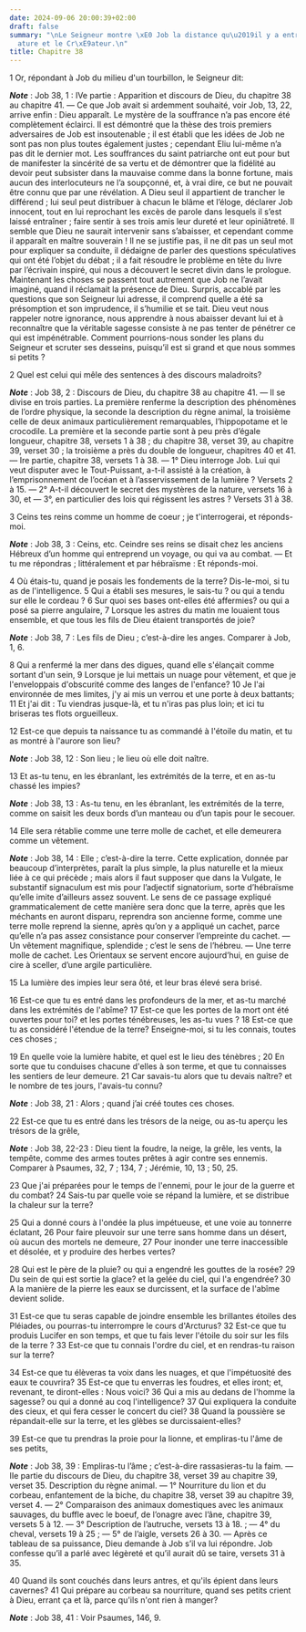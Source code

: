 ```yaml
---
date: 2024-09-06 20:00:39+02:00
draft: false
summary: "\nLe Seigneur montre \xE0 Job la distance qu\u2019il y a entre la cr\xE9\
  ature et le Cr\xE9ateur.\n"
title: Chapitre 38
---
```





1 Or, répondant à Job du milieu d'un tourbillon, le Seigneur dit:

***Note*** :  Job 38, 1 : IVe partie : Apparition et discours de Dieu, du chapitre 38 au chapitre 41. ― Ce que Job avait si ardemment souhaité, voir Job, 13, 22, arrive enfin : Dieu apparaît. Le mystère de la souffrance n’a pas encore été complètement éclairci. Il est démontré que la thèse des trois premiers adversaires de Job est insoutenable ; il est établi que les idées de Job ne sont pas non plus toutes également justes ; cependant Eliu lui-même n’a pas dit le dernier mot. Les souffrances du saint patriarche ont eut pour but de manifester la sincérité de sa vertu et de démontrer que la fidélité au devoir peut subsister dans la mauvaise comme dans la bonne fortune, mais aucun des interlocuteurs ne l’a soupçonné, et, à vrai dire, ce but ne pouvait être connu que par une révélation. A Dieu seul il appartient de trancher le différend ; lui seul peut distribuer à chacun le blâme et l’éloge, déclarer Job innocent, tout en lui reprochant les excès de parole dans lesquels il s’est laissé entraîner ; faire sentir à ses
trois amis leur dureté et leur opiniâtreté. Il semble que Dieu ne saurait intervenir sans s’abaisser, et cependant comme il apparaît en maître souverain ! Il ne se justifie pas, il ne dit pas un seul mot pour expliquer sa conduite, il dédaigne de parler des questions spéculatives qui ont été l’objet du débat ; il a fait résoudre le problème en tête du livre par l’écrivain inspiré, qui nous a découvert le secret divin dans le prologue. Maintenant les choses se passent tout autrement que Job ne l’avait imaginé, quand il réclamait la présence de Dieu. Surpris, accablé par les questions que son Seigneur lui adresse, il comprend quelle a été sa présomption et son imprudence, il s’humilie et se tait. Dieu veut nous rappeler notre ignorance, nous apprendre à nous abaisser devant lui et à reconnaître que la véritable sagesse consiste à ne pas tenter de pénétrer ce qui est impénétrable. Comment pourrions-nous sonder les plans du Seigneur et scruter ses desseins, puisqu’il est si grand et que nous sommes si petits ?


2 Quel est celui qui mêle des sentences à des discours maladroits?

***Note*** :  Job 38, 2 : Discours de Dieu, du chapitre 38 au chapitre 41. ― Il se divise en trois parties. La première renferme la description des phénomènes de l’ordre physique, la seconde la description du règne animal, la troisième celle de deux animaux particulièrement remarquables, l’hippopotame et le crocodile. La première et la seconde partie sont à peu près d’égale longueur, chapitre 38, versets 1 à 38 ; du chapitre 38, verset 39, au chapitre 39, verset 30 ; la troisième a près du double de longueur, chapitres 40 et 41. ― Ire partie, chapitre 38, versets 1 à 38. ― 1° Dieu interroge Job. Lui qui veut disputer avec le Tout-Puissant, a-t-il assisté à la création, à l’emprisonnement de l’océan et à l’asservissement de la lumière ? Versets 2 à 15. ― 2° A-t-il découvert le secret des mystères de la nature, versets 16 à 30, et ― 3°, en particulier des lois qui régissent les astres ? Versets 31 à 38.

3 Ceins tes reins comme un homme de coeur ; je t'interrogerai, et réponds-moi.

***Note*** :  Job 38, 3 : Ceins, etc. Ceindre ses reins se disait chez les anciens Hébreux d’un homme qui entreprend un voyage, ou qui va au combat. ― Et tu me répondras ; littéralement et par hébraïsme : Et réponds-moi.


4 Où étais-tu, quand je posais les fondements de la terre? Dis-le-moi, si tu as de l'intelligence. 5 Qui a établi ses mesures, le sais-tu ? ou qui a tendu sur elle le cordeau ? 6 Sur quoi ses bases ont-elles été affermies? ou qui a posé sa pierre angulaire, 7 Lorsque les astres du matin me louaient tous ensemble, et que tous les fils de Dieu étaient transportés de joie?

***Note*** :  Job 38, 7 : Les fils de Dieu ; c’est-à-dire les anges. Comparer à Job, 1, 6.


8 Qui a renfermé la mer dans des digues, quand elle s'élançait comme sortant d'un sein, 9 Lorsque je lui mettais un nuage pour vêtement, et que je l'enveloppais d'obscurité comme des langes de l'enfance? 10 Je l'ai environnée de mes limites, j'y ai mis un verrou et une porte à deux battants; 11 Et j'ai dit : Tu viendras jusque-là, et tu n'iras pas plus loin; et ici tu briseras tes flots orgueilleux.


12 Est-ce que depuis ta naissance tu as commandé à l'étoile du matin, et tu as montré à l'aurore son lieu?

***Note*** :  Job 38, 12 : Son lieu ; le lieu où elle doit naître.

13 Et as-tu tenu, en les ébranlant, les extrémités de la terre, et en as-tu chassé les impies?

***Note*** :  Job 38, 13 : As-tu tenu, en les ébranlant, les extrémités de la terre, comme on saisit les deux bords d’un manteau ou d’un tapis pour le secouer.

14 Elle sera rétablie comme une terre molle de cachet, et elle demeurera comme un vêtement.

***Note*** :  Job 38, 14 : Elle ; c’est-à-dire la terre. Cette explication, donnée par beaucoup d’interprètes, paraît la plus simple, la plus naturelle et la mieux liée à ce qui précède ; mais alors il faut supposer que dans la Vulgate, le substantif signaculum est mis pour l’adjectif signatorium, sorte d’hébraïsme qu’elle imite d’ailleurs assez souvent. Le sens de ce passage expliqué grammaticalement de cette manière sera donc que la terre, après que les méchants en auront disparu, reprendra son ancienne forme, comme une terre molle reprend la sienne, après qu’on y a appliqué un cachet, parce qu’elle n’a pas assez consistance pour conserver l’empreinte du cachet. ― Un vêtement magnifique, splendide ; c’est le sens de l’hébreu. ― Une terre molle de cachet. Les Orientaux se servent encore aujourd’hui, en guise de cire à sceller, d’une argile particulière.

15 La lumière des impies leur sera ôté, et leur bras élevé sera brisé.


16 Est-ce que tu es entré dans les profondeurs de la mer, et as-tu marché dans les extrémités de l'abîme? 17 Est-ce que les portes de la mort ont été ouvertes pour toi? et les portes ténébreuses, les as-tu vues ? 18 Est-ce que tu as considéré l'étendue de la terre? Enseigne-moi, si tu les connais, toutes ces choses ;


19 En quelle voie la lumière habite, et quel est le lieu des ténèbres ; 20 En sorte que tu conduises chacune d'elles à son terme, et que tu connaisses les sentiers de leur demeure. 21 Car savais-tu alors que tu devais naître? et le nombre de tes jours, l'avais-tu connu?

***Note*** :  Job 38, 21 : Alors ; quand j’ai créé toutes ces choses.


22 Est-ce que tu es entré dans les trésors de la neige, ou as-tu aperçu les trésors de la grêle,

***Note*** :  Job 38, 22-23 : Dieu tient la foudre, la neige, la grêle, les vents, la tempête, comme des armes toutes prêtes à agir contre ses ennemis. Comparer à Psaumes, 32, 7 ; 134, 7 ; Jérémie, 10, 13 ; 50, 25.

23 Que j'ai préparées pour le temps de l'ennemi, pour le jour de la guerre et du combat? 24 Sais-tu par quelle voie se répand la lumière, et se distribue la chaleur sur la terre?


25 Qui a donné cours à l'ondée la plus impétueuse, et une voie au tonnerre éclatant, 26 Pour faire pleuvoir sur une terre sans homme dans un désert, où aucun des mortels ne demeure, 27 Pour inonder une terre inaccessible et désolée, et y produire des herbes vertes?


28 Qui est le père de la pluie? ou qui a engendré les gouttes de la rosée? 29 Du sein de qui est sortie la glace? et la gelée du ciel, qui l'a engendrée? 30 A la manière de la pierre les eaux se durcissent, et la surface de l'abîme devient solide.


31 Est-ce que tu seras capable de joindre ensemble les brillantes étoiles des Pléiades, ou pourras-tu interrompre le cours d'Arcturus? 32 Est-ce que tu produis Lucifer en son temps, et que tu fais lever l'étoile du soir sur les fils de la terre ? 33 Est-ce que tu connais l'ordre du ciel, et en rendras-tu raison sur la terre?


34 Est-ce que tu élèveras ta voix dans les nuages, et que l'impétuosité des eaux te couvrira? 35 Est-ce que tu enverras les foudres, et elles iront; et, revenant, te diront-elles : Nous voici? 36 Qui a mis au dedans de l'homme la sagesse? ou qui a donné au coq l'intelligence? 37 Qui expliquera la conduite des cieux, et qui fera cesser le concert du ciel? 38 Quand la poussière se répandait-elle sur la terre, et les glèbes se durcissaient-elles?


39 Est-ce que tu prendras la proie pour la lionne, et empliras-tu l'âme de ses petits,

***Note*** :  Job 38, 39 : Empliras-tu l’âme ; c’est-à-dire rassasieras-tu la faim. ― IIe partie du discours de Dieu, du chapitre 38, verset 39 au chapitre 39, verset 35. Description du règne animal. ― 1° Nourriture du lion et du corbeau, enfantement de la biche, du chapitre 38, verset 39 au chapitre 39, verset 4. ― 2° Comparaison des animaux domestiques avec les animaux sauvages, du buffle avec le boeuf, de l’onagre avec l’âne, chapitre 39, versets 5 à 12. ― 3° Description de l’autruche, versets 13 à 18. ; ― 4° du cheval, versets 19 à 25 ; ― 5° de l’aigle, versets 26 à 30. ― Après ce tableau de sa puissance, Dieu demande à Job s’il va lui répondre. Job confesse qu’il a parlé avec légèreté et qu’il aurait dû se taire, versets 31 à 35.

40 Quand ils sont couchés dans leurs antres, et qu'ils épient dans leurs cavernes? 41 Qui prépare au corbeau sa nourriture, quand ses petits crient à Dieu, errant ça et là, parce qu'ils n'ont rien à manger?

***Note*** :  Job 38, 41 : Voir Psaumes, 146, 9.

